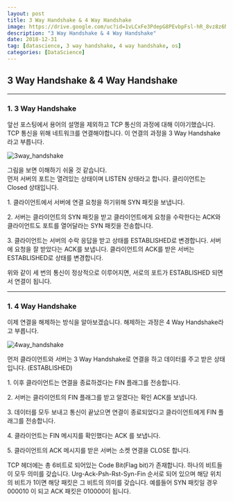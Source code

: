 ```yaml
---
layout: post
title: 3 Way Handshake & 4 Way Handshake
image: https://drive.google.com/uc?id=1vLCxFe3PdepG8PEvbpFsl-hR_8vz8z6N
description: "3 Way Handshake & 4 Way Handshake"
date: 2018-12-31 
tag: [datascience, 3 way handshake, 4 way handshake, os]
categories: [DataScience]
---
```


## 3 Way Handshake & 4 Way Handshake
* * *

### 1. 3 Way Handshake

앞선 포스팅에서 용어의 설명을 제외하고 TCP 통신의 과정에 대해 이야기했습니다. <br>
TCP 통신을 위해 네트워크를 연결해야합니다. 이 연결의 과정을 <span class="emphasis">3 Way Handshake</span>라고 부릅니다.

![3way_handshake](https://drive.google.com/uc?id=1vLCxFe3PdepG8PEvbpFsl-hR_8vz8z6N)

그림을 보면 이해하기 쉬울 것 같습니다. <br>
먼저 서버의 포트는 열려있는 상태이며 <span class="emphasis">LISTEN</span> 상태라고 합니다. 클리이언트는 <span class="emphasis">Closed</span> 상태입니다.

<p class="indent">1. 클라이언트에서 서버에 연결 요청을 하기위해 SYN 패킷을 보냅니다.</p>

<p class="indent">2. 서버는 클라이언트의 SYN 패킷을 받고 클라이언트에게 요청을 수락한다는 ACK와 클라이언트도 포트를 열어달라는 SYN 패킷을 전송합니다.</p>

<p class="indent">3. 클라이언트는 서버의 수락 응답을 받고 상태를 ESTABLISHED로 변경합니다. 서버에 요청을 잘 받았다는 ACK를 보냅니다. 클라이언트의 ACK를 받은 서버는 ESTABLISHED로 상태를 변경합니다.</p>

위와 같이 세 번의 통신이 정상적으로 이루어지면, 서로의 포트가 <span class="emphasis">ESTABLISHED</span> 되면서 연결이 됩니다.

* * *

### 1. 4 Way Handshake

이제 연결을 해제하는 방식을 알아보겠습니다. 해제하는 과정은 4 Way Handshake라고 부릅니다. 

![4way_handshake](https://drive.google.com/uc?id=1mVFFOII0tptCEJA5_tXOBtNKBoYbc1LH)

먼저 클라이언트와 서버는 3 Way Handshake로 연결을 하고 데이터를 주고 받은 상태입니다. <span class="emphasis">(ESTABLISHED)</span>

<p class="indent">1. 이후 클라이언트는 연결을 종료하겠다는 FIN 플래그를 전송합니다.</p>

<p class="indent">2. 서버는 클라이언트의 FIN 플래그를 받고 알겠다는 확인 ACK를 보냅니다.</p>

<p class="indent">3. 데이터를 모두 보내고 통신이 끝났으면 연결이 종료되었다고 클라이언트에게 FIN 플래그를 전송합니다.</p>

<p class="indent">4. 클라이언트는 FIN 메시지를 확인했다는 ACK 를 보냅니다.</p>

<p class="indent">5. 클라이언트의 ACK 메시지를 받은 서버는 소켓 연결을 CLOSE 합니다.</p>

TCP 헤더에는 총 6비트로 되어있는 Code Bit(Flag bit)가 존재합니다. 하나의 비트들이 모두 의미를 갖습니다.
Urg-Ack-Psh-Rst-Syn-Fin 순서로 되어 있으며 해당 위치의 비트가 1이면
해당 패킷은 그 비트의 의미를 갖습니다.
예를들어 SYN 패킷일 경우 000010 이 되고 ACK 패킷은 010000이 됩니다.
